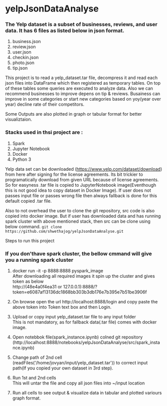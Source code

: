 # yelpJsonDataAnalyse

### The Yelp dataset is a subset of businesses, reviews, and user data. It has 6 files as listed below in json format.

1. business.json
2. review.json
3. user.json
4. checkin.json
5. photo.json
6. tip.json

This project is to read a yelp_dataset.tar file, decompress it and read each json files into DataFrame which then registered as temporary tables. On top of these tables some queries are executed to analyze data. Also we can recommend businesses to improve depens on tip & reviews. Busainess can improve in some categories or start new categories based on yoy(year over year) decline rate of their competitors.

Some Outputs are also plotted in graph or tabular format for better visualiztaion.

### Stacks used in thsi project are :
1. Spark
2. Jupyter Notebook
3. Docker
4. Python 3

Yelp data set can be downloaded (https://www.yelp.com/dataset/download) from here after signing for the license agreements.
Its bit trickier to programatically download from given URL because of license agreements. So for easyness .tar file is copied to JupyterNotebook image(Eventhough this is not good idea to copy dataset in Docker Image). If user does not passes input file or passes wrong file then always fallback is done for this default copied .tar file.

Also to not overhead the user to clone the git repository, src code is also copied into docker image. But if user has downloaded data and has running spark cluster with above mentioned stack, then src can be clone using below command.
``` git clone https://github.com/shwethajog/yelpJsonDataAnalyse.git ```

Steps to run this project
### If you don'thave spark cluster, the bellow cmmand will give you a running spark cluster 
1. docker run -it -p 8888:8888 pyspark_image<br/>
   After downloading all required images it spin up the cluster and gives token as below<br/>
   http://(48e4a0f4ea31 or 127.0.0.1):8888/?token=e6087af13136dc1868bb303b3db176e7b395e7b51be3906f

2. On browse open the url http://localhost:8888/login and copy paste the above token into Token text box and then Login.

3. Upload or copy input yelp_dataset.tar file to any input folder<br/>
    This is not mandatory, as for fallback data(.tar file) comes with docker image.

4. Open notebbok file(spark_instance.ipynb) colned git repository <br/>      (http://localhost:8888/notebooks/yelpJsonDataAnalyse/src/spark_instance.ipynb)

5. Change path of 2nd cell (readFiles('/home/jovyan/input/yelp_dataset.tar')) to correct input path(If you copied your own dataset in 3rd step).

6. Run 1st and 2nd cells<br/>
    This will untar the file and copy all json files into ~/input location

7. Run all cells to see output & visualize data in tabular and plotted variours graph format.


